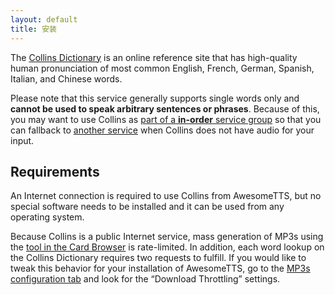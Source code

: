 ```yaml
---
layout: default
title: 安装
---
```

<p>The <a href="http://www.collinsdictionary.com" rel="external noreferrer">Collins
  Dictionary</a> is an online reference site that has high-quality human
  pronunciation of most common English, French, German, Spanish, Italian, and
  Chinese words.</p>

<p>Please note that this service generally supports single words only and
  <strong>cannot be used to speak arbitrary sentences or phrases</strong>.
  Because of this, you may want to use Collins as <a href="/usage/groups">part
  of a <strong>in-order</strong> service group</a> so that you can fallback to
  <a href="/services" rel="parent">another service</a> when Collins does not
  have audio for your input.</p>

<h2>Requirements</h2>

<p>An Internet connection is required to use Collins from AwesomeTTS, but no
  special software needs to be installed and it can be used from any operating
  system.</p>

<p>Because Collins is a public Internet service, mass generation of MP3s using
  the <a href="/usage/browser">tool in the Card Browser</a> is rate-limited.
  In addition, each word lookup on the Collins Dictionary requires two
  requests to fulfill. If you would like to tweak this behavior for your
  installation of AwesomeTTS, go to the <a href="/config/mp3s">MP3s
  configuration tab</a> and look for the &ldquo;Download Throttling&rdquo;
  settings.</p>

